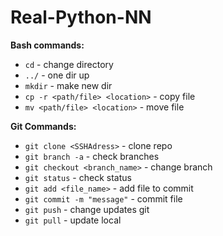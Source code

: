 # Real-Python-NN

**Bash commands:**

- `cd` - change directory
- `../` - one dir up 
- `mkdir` - make new dir  
- `cp -r <path/file> <location>` - copy file 
- `mv <path/file> <location>` - move file

**Git Commands:**

- `git clone <SSHAdress>` - clone repo
- `git branch -a` - check branches
- `git checkout <branch_name>` - change branch
- `git status` - check status
- `git add <file_name>` - add file to commit
- `git commit -m "message"` - commit file
- `git push` - change updates git
- `git pull` - update local
 
